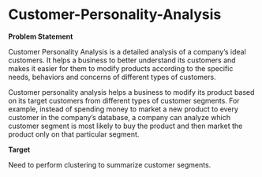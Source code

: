 # Customer-Personality-Analysis

**Problem Statement**

Customer Personality Analysis is a detailed analysis of a company’s ideal customers.
It helps a business to better understand its customers and makes it easier for them to modify products according to the specific needs,
behaviors and concerns of different types of customers.

Customer personality analysis helps a business to modify its product based on its target customers from different types of customer segments.
For example, instead of spending money to market a new product to every customer in the company’s database, a company can analyze which customer segment
is most likely to buy the product and then market the product only on that particular segment.

**Target**

Need to perform clustering to summarize customer segments.
